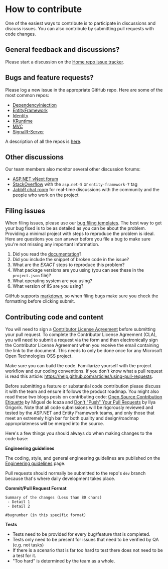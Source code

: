 # How to contribute

One of the easiest ways to contribute is to participate in discussions and discuss issues. You can also contribute by submitting pull requests with code changes.


## General feedback and discussions?
Please start a discussion on the [Home repo issue tracker](https://github.com/aspnet/Home/issues).


## Bugs and feature requests?
Please log a new issue in the appropriate GitHub repo. Here are some of the most common repos:

* [DependencyInjection](https://github.com/aspnet/DependencyInjection)
* [EntityFramework](https://github.com/aspnet/EntityFramework)
* [Identity](https://github.com/aspnet/Identity)
* [KRuntime](https://github.com/aspnet/KRuntime)
* [MVC](https://github.com/aspnet/Mvc)
* [SignalR-Server](https://github.com/aspnet/SignalR-Server)

A description of all the repos is [here](https://github.com/aspnet/Home/wiki/Repo-List).


## Other discussions
Our team members also monitor several other discussion forums:

* [ASP.NET vNext forum](http://forums.asp.net/1255.aspx/1?ASP+NET+vNext)
* [StackOverflow](http://stackoverflow.com/questions/tagged/asp.net-5) with the `asp.net-5` or `entity-framework-7` tag
* [JabbR chat room](https://jabbr.net/#/rooms/aspnetvnext) for real-time discussions with the community and the people who work on the project


## Filing issues
When filing issues, please use our [bug filing templates](https://github.com/aspnet/Home/wiki/Functional-bug-template).
The best way to get your bug fixed is to be as detailed as you can be about the problem.
Providing a minimal project with steps to reproduce the problem is ideal.
Here are questions you can answer before you file a bug to make sure you're not missing any important information.

1. Did you read the [documentation](https://github.com/aspnet/home/wiki)?
2. Did you include the snippet of broken code in the issue?
3. What are the *EXACT* steps to reproduce this problem?
4. What package versions are you using (you can see these in the `project.json` file)?
5. What operating system are you using?
6. What version of IIS are you using?

GitHub supports [markdown](http://github.github.com/github-flavored-markdown/), so when filing bugs make sure you check the formatting before clicking submit.


## Contributing code and content
You will need to sign a [Contributor License Agreement](https://cla.msopentech.com) before submitting your pull request. To complete the Contributor License Agreement (CLA), you will need to submit a request via the form and then electronically sign the Contributor License Agreement when you receive the email containing the link to the document. This needs to only be done once for any Microsoft Open Technologies OSS project.

Make sure you can build the code. Familiarize yourself with the project workflow and our coding conventions. If you don't know what a pull request is read this article: https://help.github.com/articles/using-pull-requests.

Before submitting a feature or substantial code contribution please discuss it with the team and ensure it follows the product roadmap. You might also read these two blogs posts on contributing code: [Open Source Contribution Etiquette](http://tirania.org/blog/archive/2010/Dec-31.html) by Miguel de Icaza and [Don't "Push" Your Pull Requests](http://www.igvita.com/2011/12/19/dont-push-your-pull-requests/) by Ilya Grigorik. Note that all code submissions will be rigorously reviewed and tested by the ASP.NET and Entity Framework teams, and only those that meet an extremely high bar for both quality and design/roadmap appropriateness will be merged into the source.

Here's a few things you should always do when making changes to the code base:

**Engineering guidelines**

The coding, style, and general engineering guidelines are published on the [Engineering guidelines](https://github.com/aspnet/Home/wiki/Engineering-guidelines) page.

Pull requests should normally be submitted to the repo's `dev` branch because that's where daily development takes place.

**Commit/Pull Request Format**

```
Summary of the changes (Less than 80 chars)
 - Detail 1
 - Detail 2

#bugnumber (in this specific format)
```

**Tests**

-  Tests need to be provided for every bug/feature that is completed.
-  Tests only need to be present for issues that need to be verified by QA (e.g. not tasks)
-  If there is a scenario that is far too hard to test there does not need to be a test for it.
  - "Too hard" is determined by the team as a whole.
